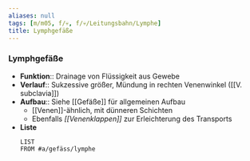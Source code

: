 ```yaml
---
aliases: null
tags: [m/m05, f/💀, f/💀/Leitungsbahn/Lymphe]
title: Lymphgefäße
---
```

### Lymphgefäße
- **Funktion**:: Drainage von Flüssigkeit aus Gewebe
- **Verlauf**:: Sukzessive größer, Mündung in rechten Venenwinkel ([[V. subclavia]])
- **Aufbau**:: Siehe [[Gefäße]] für allgemeinen Aufbau
	- [[Venen]]-ähnlich, mit dünneren Schichten
	- Ebenfalls *[[Venenklappen]]* zur Erleichterung des Transports
- **Liste**
	```dataview
	LIST
	FROM #a/gefäss/lymphe 
	```

